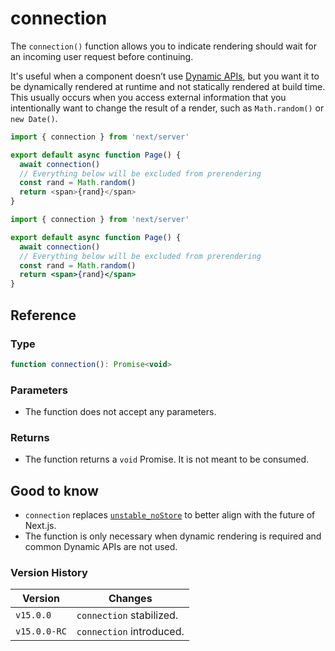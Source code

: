 # connection

The `connection()` function allows you to indicate rendering should wait for an incoming user request before continuing.

It's useful when a component doesn’t use [Dynamic APIs](/docs/app/getting-started/partial-prerendering.md#dynamic-rendering), but you want it to be dynamically rendered at runtime and not statically rendered at build time. This usually occurs when you access external information that you intentionally want to change the result of a render, such as `Math.random()` or `new Date()`.

```ts filename="app/page.tsx" switcher
import { connection } from 'next/server'

export default async function Page() {
  await connection()
  // Everything below will be excluded from prerendering
  const rand = Math.random()
  return <span>{rand}</span>
}
```

```jsx filename="app/page.js" switcher
import { connection } from 'next/server'

export default async function Page() {
  await connection()
  // Everything below will be excluded from prerendering
  const rand = Math.random()
  return <span>{rand}</span>
}
```

## Reference

### Type

```jsx
function connection(): Promise<void>
```

### Parameters

* The function does not accept any parameters.

### Returns

* The function returns a `void` Promise. It is not meant to be consumed.

## Good to know

* `connection` replaces [`unstable_noStore`](/docs/app/api-reference/functions/unstable_noStore.md) to better align with the future of Next.js.
* The function is only necessary when dynamic rendering is required and common Dynamic APIs are not used.

### Version History

| Version      | Changes                  |
| ------------ | ------------------------ |
| `v15.0.0`    | `connection` stabilized. |
| `v15.0.0-RC` | `connection` introduced. |

